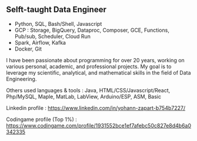## Selft-taught Data Engineer

* Python, SQL, Bash/Shell, Javascript
* GCP : Storage, BigQuery, Dataproc, Composer, GCE, Functions, Pub/sub, Scheduler, Cloud Run
* Spark, Airflow, Kafka
* Docker, Git

I have been passionate about programming for over 20 years, working on various personal, academic, and professional projects. My goal is to leverage my scientific, analytical, and mathematical skills in the field of Data Engineering.


Others used languages & tools : Java, HTML/CSS/Javascript/React, Php/MySQL, Maple, MatLab, LabView, Arduino/ESP, ASM, Basic


Linkedin profile : https://www.linkedin.com/in/yohann-zapart-b754b7227/

Codingame profile (Top 1%) : https://www.codingame.com/profile/1931552bce1ef7afebc50c827e8d4b6a0342335
<!--
**yzpt/yzpt** is a ✨ _special_ ✨ repository because its `README.md` (this file) appears on your GitHub profile.

Here are some ideas to get you started:

- 🔭 I’m currently working on ...
- 🌱 I’m currently learning ...
- 👯 I’m looking to collaborate on ...
- 🤔 I’m looking for help with ...
- 💬 Ask me about ...
- 📫 How to reach me: ...
- 😄 Pronouns: ...
- ⚡ Fun fact: ...
-->
